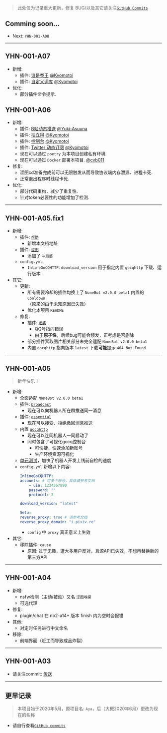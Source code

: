 > 此处仅为记录重大更新，修复 BUG/以及其它请关注[`GitHub Commits`](https://github.com/Kyomotoi/ATRI/commits/main)

## Comming soon...

- Next: `YHN-001-A08`

---

## YHN-001-A07

- 新增:
    - 插件: [谁是卷王](user/service-anti_effort.md) [@Kyomotoi](https://github.com/Kyomotoi)
    - 插件: [自定义词库](user/service-thesaurus.md) [@Kyomotoi](https://github.com/Kyomotoi)
- 优化:
    - 部分插件命令提示.


## YHN-001-A06

- 新增:
    - 插件: [B站动态推送](user/service-bilibili_dynamic.md) [@Yuki-Asuuna](https://github.com/Yuki-Asuuna)
    - 插件: [拍立得](user/service-polaroid.md) [@Kyomotoi](https://github.com/Kyomotoi)
    - 插件: [控制台](user/service-console.md) [@Kyomotoi](https://github.com/Kyomotoi)
    - 插件: [Twitter 动态订阅](user/service-twitter.md) [@Kyomotoi](https://github.com/Kyomotoi)
    - 现在可以通过 `poetry` 为本项目创建私有环境.
    - 现在可以通过 `Docker` 部署本项目. [@cvb011](https://github.com/cvb011)
- 修复:
    - 涩图cd准备完成前可以无限触发从而导致协议端内存泄漏、进程卡死.
    - 正常退出程序时线程卡死.
- 优化:
    - 部分代码重构，减少了重复性.
    - 针对token必要性的功能增加了检测.

---

## YHN-001-A05.fix1

- 新增:
    - 插件: [`帮助`](user/service-help.md)
        - 新增本文档地址
    - 插件: [`涩图`](user/service-setu.md)
        - 添加了 `冲后感`
    - `config.yml`:
        - `InlineGoCQHTTP`: `download_version` 用于指定内置 `gocqhttp` 下载、运行版本
- 其它:
    - 更新:
        - 所有需要冷却的插件均换上了 `NoneBot v2.0.0 beta1` 内置的 `Cooldown`<br>（原来的由于未知原因已失效）
        - 优化本项目 `README`
    - 修复:
        - 插件: [`老婆`](user/service-wife.md)
            - QQ号指向错误
            - 由于**原子性**，后续bug可能会频发，正考虑是否删除
        - 部分插件索取图片相关部分未完全适配 `NoneBot v2.0.0 beta1`
        - 内置 `gocqhttp` 指向版本 `latest` 下载**可能**提示 `404 Not Found`

---

## YHN-001-A05

> 新年快乐！

- 新增:
    - 全面适配 `NoneBot v2.0.0 beta1`
    - 插件: [`broadcast`](user/service-broadcast.md)
        - 现在可以向机器人所在群推送同一消息
    - 插件: [`essential`](user/service-essential.md)
        - 现在可以接受、拒绝撤回消息推送
    - 内置 [`gocqhttp`](https://github.com/mnixry/nonebot-plugin-gocqhttp)
        - 现在可以连同机器人一同启动了
        - 同时包含了可视化gocq控制台
            - 可快捷、快速添加新账号
            - 生产环境资源可视化
    - [单元测试](/test)，加快了机器人开发上线前自检的速度
    - `config.yml` 新增以下内容:
        ```yaml
        InlineGoCQHTTP:
        accounts: # 可多个账号，具体请参考文档
            - uin: 1234567890
            password: ""
            protocol: 3
        
        download_version: "latest"

        Setu:
        reverse_proxy: true # 请参考文档
        reverse_proxy_domain: "i.pixiv.re"
        ```
        - `config` 中 `proxy` 真正意义上生效
- 其它:
    - 移除插件: `cause`
        - 原因: 过于无趣，遭大多用户反对，且源API已失效，不想再替换新的第三方API

---

## YHN-001-A04

- 新增:
    - nsfw检测（主动/被动）又名 `涩图嗅探`
    - 可选代理
- 修复:
    - plugin/chat 在 nb2-a14+ 版本 finish 内为空时会报错
- 其他:
    - 对定时任务进行中文命名
- 移除:
    - 前端界面（赶工而导致成品炸裂）

---

## YHN-001-A03

- 请关注commit: [传送](https://github.com/Kyomotoi/ATRI/commit/be2747e4d4b820ca0f1f988d3b77a628da26fe7b)

---

## 更早记录

> 本项目始于2020年5月，原项目名: `Aya`，后（大概2020年6月）更改为现在的名称

- 请自行查看[`GitHub commits`](https://github.com/Kyomotoi/ATRI/commits/main)
